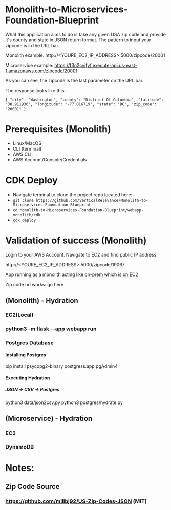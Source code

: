 # Monolith-to-Microservices-Foundation-Blueprint
What this application aims to do is take any given USA zip code and provide it's county and state in JSON return format.
The pattern to input your zipcode is in the URL bar.

Monolith example:
http://<YOURE_EC2_IP_ADDRESS>:5000/zipcode/20001

Microservice example:
https://f3n2cvjfyf.execute-api.us-east-1.amazonaws.com/zipcode/20001

As you can see, the zipcode is the last parameter on the URL bar.

The response looks like this:

`{
    "city": "Washington",
    "county": "District Of Columbia",
    "latitude": "38.911936",
    "longitude": "-77.016719",
    "state": "DC",
    "zip_code": "20001"
}
`


# Prerequisites (Monolith)
* Linux/MacOS
* CLI (terminal)
* AWS CLI
* AWS Account/Console/Credentials
# CDK Deploy
* Navigate terminal to clone the project repo located here:
* `git clone https://github.com/VerticalRelevance/Monolith-to-Microservices-Foundation-Blueprint`
* `cd Monolith-to-Microservices-Foundation-Blueprint/webapp-monolith/cdk`
* `cdk deploy`

# Validation of success (Monolith)
Login to your AWS Account. Navigate to EC2 and find public IP address.

http://<YOURE_EC2_IP_ADDRESS>:5000/zipcode/19067


App running as a monolith acting like on-prem which is on EC2
<Screenshot>

Zip code url works: go <link> here

## (Monolith) - Hydration
### EC2(Local)
### python3 -m flask --app webapp run
### Postgres Database
#### Installing Postgres
pip install psycopg2-binary
postgress.app
pgAdmin4
#### Executing Hydration
##### JSON -> CSV -> Postgres
python3 data/json2csv.py
python3 postgres/hydrate.py







## (Microservice) - Hydration
### EC2
### DynamoDB



# Notes:
## Zip Code Source
### https://github.com/millbj92/US-Zip-Codes-JSON (MIT)
